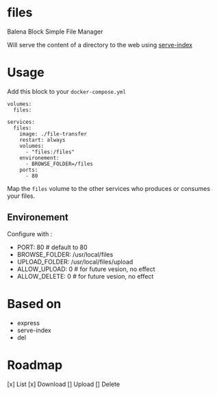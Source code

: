 # files

Balena Block Simple File Manager

Will serve the content of a directory to the web using [serve-index](https://www.npmjs.com/package/serve-index)

# Usage

Add this block to your `docker-compose.yml`

```
volumes:
  files:

services:
  files:
    image: ./file-transfer
    restart: always
    volumes:
      - "files:/files"
    environement:
      - BROWSE_FOLDER=/files
    ports:
      - 80
```

Map the `files` volume to the other services who produces or consumes your files.

## Environement

Configure with :

- PORT: 80 # default to 80
- BROWSE_FOLDER: /usr/local/files
- UPLOAD_FOLDER: /usr/local/files/upload
- ALLOW_UPLOAD: 0 # for future vesion, no effect
- ALLOW_DELETE: 0 # for future vesion, no effect

# Based on

- express
- serve-index
- del

# Roadmap

[x] List
[x] Download
[] Upload
[] Delete
